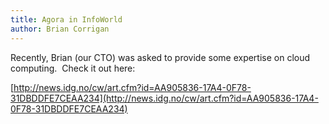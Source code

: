 ```yaml
---
title: Agora in InfoWorld
author: Brian Corrigan
---
```

Recently, Brian (our CTO) was asked to provide some expertise on cloud computing.  Check it out here:

 [http://news.idg.no/cw/art.cfm?id=AA905836-17A4-0F78-31DBDDFE7CEAA234](http://news.idg.no/cw/art.cfm?id=AA905836-17A4-0F78-31DBDDFE7CEAA234)
